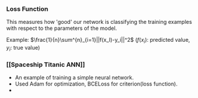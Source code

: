 ### Loss Function

This measures how 'good' our network is classifying the training examples with respect to the parameters of the model.

Example: $\frac{1}{n}\sum^{n}_{i=1}||f(x_I)-y_i||^2$ ($f(x_i)$: predicted value, $y_i$: true value)


### [[Spaceship Titanic ANN]]
- An example of training a simple neural network.
- Used Adam for optimization, BCELoss for criterion(loss function).
- 